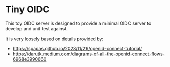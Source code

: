 # Tiny OIDC

This toy OIDC server is designed to provide a minimal OIDC server to develop and unit test against.

It is very loosely based on details provided by:

* https://spapas.github.io/2023/11/29/openid-connect-tutorial/
* https://darutk.medium.com/diagrams-of-all-the-openid-connect-flows-6968e3990660
